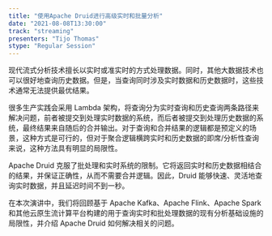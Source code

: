 ```yaml
---
title: "使用Apache Druid进行高级实时和批量分析"
date: "2021-08-08T13:30:00" 
track: "streaming"
presenters: "Tijo Thomas"
stype: "Regular Session"
---
```

现代流式分析技术擅长以实时或准实时的方式处理数据。同时，其他大数据技术也可以很好地查询历史数据。但是，当查询同时涉及实时数据和历史数据时，这些技术通常无法提供最优结果。

很多生产实践会采用 Lambda 架构，将查询分为实时查询和历史查询两条路径来解决问题，前者被提交到处理实时数据的系统，而后者被提交到处理历史数据的系统，最终结果来自随后的合并输出。对于查询和合并结果的逻辑都是预定义的场景，这种方式是可行的，但对于聚合逻辑横跨实时和历史数据的即席/分析性查询来说，这种方法具有明显的局限性。

Apache Druid 克服了批处理和实时系统的限制。它将返回实时和历史数据相结合的结果，并保证正确性，从而不需要合并逻辑。因此，Druid 能够快速、灵活地查询实时数据，并且延迟时间不到一秒。

在本次演讲中，我们将回顾基于 Apache Kafka、Apache Flink、Apache Spark 和其他云原生流计算平台构建的用于查询实时和批处理数据的现有分析基础设施的局限性，并介绍 Apache Druid 如何解决相关的问题。